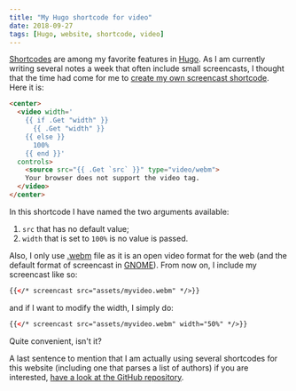 ```yaml
---
title: "My Hugo shortcode for video"
date: 2018-09-27
tags: [Hugo, website, shortcode, video]
---
```


[Shortcodes](https://gohugo.io/content-management/shortcodes/) are among my
favorite features in [Hugo](https://gohugo.io/). As I am currently writing
several notes a week that often include small screencasts, I thought that the
time had come for me to [create my own screencast shortcode](https://gohugo.io/templates/shortcode-templates/).
Here it is:

```html
<center>
  <video width='
    {{ if .Get "width" }}
      {{ .Get "width" }}
    {{ else }}
      100%
    {{ end }}'
  controls>
    <source src="{{ .Get `src` }}" type="video/webm">
    Your browser does not support the video tag.
  </video>
</center>
```

In this shortcode I have named the two arguments available:

1. `src` that has no default value;
2. `width` that is set to `100%` is no value is passed.

Also, I only use [.webm](https://en.wikipedia.org/wiki/WebM) file as it is an
open video format for the web (and the default format of screencast in
[GNOME](https://www.gnome.org/)). From now on, I include my screencast like so:

```html
{{</* screencast src="assets/myvideo.webm" */>}}
```

and if I want to modify the width, I simply do:

```html
{{</* screencast src="assets/myvideo.webm" width="50%" */>}}
```

Quite convenient, isn't it?

A last sentence to mention that I am actually using several shortcodes for this website (including one that
parses a list of authors) if you are interested, [have a look at the GitHub
repository](https://github.com/KevCaz/KevCaz.github.io/tree/dev/layouts/shortcodes).
